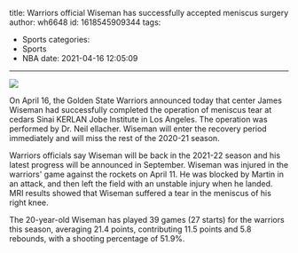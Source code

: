 title: Warriors official  Wiseman has successfully accepted meniscus surgery
author: wh6648
id: 1618545909344
tags: 
- Sports
categories: 
- Sports
- NBA
date: 2021-04-16 12:05:09
---
![](https://p9.itc.cn/q_70/images01/20210416/7ce91d9f505d4a96bd8a670e1fa5b5d3.jpeg)


On April 16, the Golden State Warriors announced today that center James Wiseman had successfully completed the operation of meniscus tear at cedars Sinai KERLAN Jobe Institute in Los Angeles. The operation was performed by Dr. Neil ellacher. Wiseman will enter the recovery period immediately and will miss the rest of the 2020-21 season.

Warriors officials say Wiseman will be back in the 2021-22 season and his latest progress will be announced in September. Wiseman was injured in the warriors' game against the rockets on April 11. He was blocked by Martin in an attack, and then left the field with an unstable injury when he landed. MRI results showed that Wiseman suffered a tear in the meniscus of his right knee.

The 20-year-old Wiseman has played 39 games (27 starts) for the warriors this season, averaging 21.4 points, contributing 11.5 points and 5.8 rebounds, with a shooting percentage of 51.9%.

